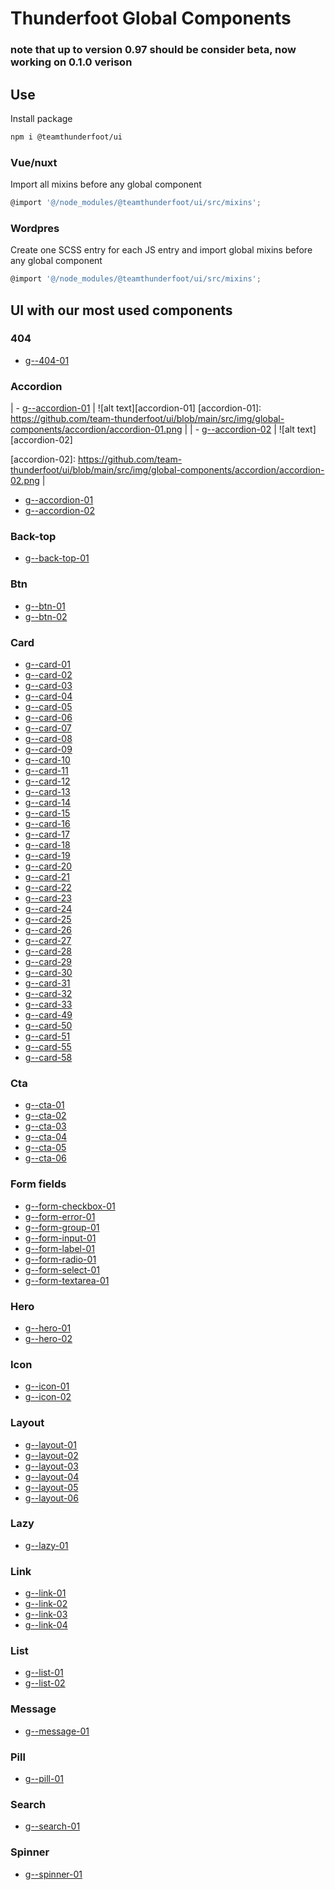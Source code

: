 # Thunderfoot Global Components

### note that up to version 0.97 should be consider beta, now working on 0.1.0 verison

## Use

Install package

```sh
npm i @teamthunderfoot/ui
```

### Vue/nuxt

Import all mixins before any global component

```js
@import '@/node_modules/@teamthunderfoot/ui/src/mixins';
```

### Wordpres

Create one SCSS entry for each JS entry and import global mixins before any global component

```js
@import '@/node_modules/@teamthunderfoot/ui/src/mixins';
```

## UI with our most used components

### 404

- [g--404-01](https://github.com/team-thunderfoot/ui/blob/main/src/ui/404/404-01/readme.md)

### Accordion

| - [g--accordion-01](https://github.com/team-thunderfoot/ui/blob/main/src/ui/accordion/accordion-01/readme.md) | ![alt text][accordion-01] [accordion-01]: https://github.com/team-thunderfoot/ui/blob/main/src/img/global-components/accordion/accordion-01.png |
| - [g--accordion-02](https://github.com/team-thunderfoot/ui/blob/main/src/ui/accordion/accordion-02/readme.md) | ![alt text][accordion-02]

[accordion-02]: https://github.com/team-thunderfoot/ui/blob/main/src/img/global-components/accordion/accordion-02.png |


- [g--accordion-01](https://github.com/team-thunderfoot/ui/blob/main/src/ui/accordion/accordion-01/readme.md)
- [g--accordion-02](https://github.com/team-thunderfoot/ui/blob/main/src/ui/accordion/accordion-02/readme.md)

### Back-top

- [g--back-top-01](https://github.com/team-thunderfoot/ui/blob/main/src/ui/back-top/back-top-01/readme.md)

### Btn

- [g--btn-01](https://github.com/team-thunderfoot/ui/blob/main/src/ui/btn/btn-01/readme.md)
- [g--btn-02](https://github.com/team-thunderfoot/ui/blob/main/src/ui/btn/btn-02/readme.md)

### Card

- [g--card-01](https://github.com/team-thunderfoot/ui/blob/main/src/ui/card/card-01/readme.md)
- [g--card-02](https://github.com/team-thunderfoot/ui/blob/main/src/ui/card/card-02/readme.md)
- [g--card-03](https://github.com/team-thunderfoot/ui/blob/main/src/ui/card/card-03/readme.md)
- [g--card-04](https://github.com/team-thunderfoot/ui/blob/main/src/ui/card/card-04/readme.md)
- [g--card-05](https://github.com/team-thunderfoot/ui/blob/main/src/ui/card/card-05/readme.md)
- [g--card-06](https://github.com/team-thunderfoot/ui/blob/main/src/ui/card/card-06/readme.md)
- [g--card-07](https://github.com/team-thunderfoot/ui/blob/main/src/ui/card/card-07/readme.md)
- [g--card-08](https://github.com/team-thunderfoot/ui/blob/main/src/ui/card/card-08/readme.md)
- [g--card-09](https://github.com/team-thunderfoot/ui/blob/main/src/ui/card/card-09/readme.md)
- [g--card-10](https://github.com/team-thunderfoot/ui/blob/main/src/ui/card/card-10/readme.md)
- [g--card-11](https://github.com/team-thunderfoot/ui/blob/main/src/ui/card/card-11/readme.md)
- [g--card-12](https://github.com/team-thunderfoot/ui/blob/main/src/ui/card/card-12/readme.md)
- [g--card-13](https://github.com/team-thunderfoot/ui/blob/main/src/ui/card/card-13/readme.md)
- [g--card-14](https://github.com/team-thunderfoot/ui/blob/main/src/ui/card/card-14/readme.md)
- [g--card-15](https://github.com/team-thunderfoot/ui/blob/main/src/ui/card/card-15/readme.md)
- [g--card-16](https://github.com/team-thunderfoot/ui/blob/main/src/ui/card/card-16/readme.md)
- [g--card-17](https://github.com/team-thunderfoot/ui/blob/main/src/ui/card/card-17/readme.md)
- [g--card-18](https://github.com/team-thunderfoot/ui/blob/main/src/ui/card/card-18/readme.md)
- [g--card-19](https://github.com/team-thunderfoot/ui/blob/main/src/ui/card/card-19/readme.md)
- [g--card-20](https://github.com/team-thunderfoot/ui/blob/main/src/ui/card/card-20/readme.md)
- [g--card-21](https://github.com/team-thunderfoot/ui/blob/main/src/ui/card/card-21/readme.md)
- [g--card-22](https://github.com/team-thunderfoot/ui/blob/main/src/ui/card/card-22/readme.md)
- [g--card-23](https://github.com/team-thunderfoot/ui/blob/main/src/ui/card/card-23/readme.md)
- [g--card-24](https://github.com/team-thunderfoot/ui/blob/main/src/ui/card/card-24/readme.md)
- [g--card-25](https://github.com/team-thunderfoot/ui/blob/main/src/ui/card/card-25/readme.md)
- [g--card-26](https://github.com/team-thunderfoot/ui/blob/main/src/ui/card/card-26/readme.md)
- [g--card-27](https://github.com/team-thunderfoot/ui/blob/main/src/ui/card/card-27/readme.md)
- [g--card-28](https://github.com/team-thunderfoot/ui/blob/main/src/ui/card/card-28/readme.md)
- [g--card-29](https://github.com/team-thunderfoot/ui/blob/main/src/ui/card/card-29/readme.md)
- [g--card-30](https://github.com/team-thunderfoot/ui/blob/main/src/ui/card/card-30/readme.md)
- [g--card-31](https://github.com/team-thunderfoot/ui/blob/main/src/ui/card/card-31/readme.md)
- [g--card-32](https://github.com/team-thunderfoot/ui/blob/main/src/ui/card/card-32/readme.md)
- [g--card-33](https://github.com/team-thunderfoot/ui/blob/main/src/ui/card/card-33/readme.md)
- [g--card-49](https://github.com/team-thunderfoot/ui/blob/main/src/ui/card/card-49/readme.md)
- [g--card-50](https://github.com/team-thunderfoot/ui/blob/main/src/ui/card/card-50/readme.md)
- [g--card-51](https://github.com/team-thunderfoot/ui/blob/main/src/ui/card/card-51/readme.md)
- [g--card-55](https://github.com/team-thunderfoot/ui/blob/main/src/ui/card/card-55/readme.md)
- [g--card-58](https://github.com/team-thunderfoot/ui/blob/main/src/ui/card/card-58/readme.md)

### Cta

- [g--cta-01](https://github.com/team-thunderfoot/ui/blob/main/src/ui/cta/cta-01/readme.md)
- [g--cta-02](https://github.com/team-thunderfoot/ui/blob/main/src/ui/cta/cta-02/readme.md)
- [g--cta-03](https://github.com/team-thunderfoot/ui/blob/main/src/ui/cta/cta-03/readme.md)
- [g--cta-04](https://github.com/team-thunderfoot/ui/blob/main/src/ui/cta/cta-04/readme.md)
- [g--cta-05](https://github.com/team-thunderfoot/ui/blob/main/src/ui/cta/cta-05/readme.md)
- [g--cta-06](https://github.com/team-thunderfoot/ui/blob/main/src/ui/cta/cta-06/readme.md)

### Form fields

- [g--form-checkbox-01](https://github.com/team-thunderfoot/ui/blob/main/src/ui/form-fields/form-checkbox-01/readme.md)
- [g--form-error-01](https://github.com/team-thunderfoot/ui/blob/main/src/ui/form-fields/form-error-01/readme.md)
- [g--form-group-01](https://github.com/team-thunderfoot/ui/blob/main/src/ui/form-fields/form-group-01/readme.md)
- [g--form-input-01](https://github.com/team-thunderfoot/ui/blob/main/src/ui/form-fields/form-input-01/readme.md)
- [g--form-label-01](https://github.com/team-thunderfoot/ui/blob/main/src/ui/form-fields/form-label-01/readme.md)
- [g--form-radio-01](https://github.com/team-thunderfoot/ui/blob/main/src/ui/form-fields/form-radio-01/readme.md)
- [g--form-select-01](https://github.com/team-thunderfoot/ui/blob/main/src/ui/form-fields/form-select-01/readme.md)
- [g--form-textarea-01](https://github.com/team-thunderfoot/ui/blob/main/src/ui/form-fields/form-textarea-01/readme.md)

### Hero

- [g--hero-01](https://github.com/team-thunderfoot/ui/blob/main/src/ui/hero/hero-01/readme.md)
- [g--hero-02](https://github.com/team-thunderfoot/ui/blob/main/src/ui/hero/hero-02/readme.md)

### Icon

- [g--icon-01](https://github.com/team-thunderfoot/ui/blob/main/src/ui/icon/icon-01/readme.md)
- [g--icon-02](https://github.com/team-thunderfoot/ui/blob/main/src/ui/icon/icon-02/readme.md)

### Layout

- [g--layout-01](https://github.com/team-thunderfoot/ui/tree/main/src/ui/layout/layout-01/readme.md)
- [g--layout-02](https://github.com/team-thunderfoot/ui/tree/main/src/ui/layout/layout-02/readme.md)
- [g--layout-03](https://github.com/team-thunderfoot/ui/tree/main/src/ui/layout/layout-03/readme.md)
- [g--layout-04](https://github.com/team-thunderfoot/ui/tree/main/src/ui/layout/layout-04/readme.md)
- [g--layout-05](https://github.com/team-thunderfoot/ui/tree/main/src/ui/layout/layout-05/readme.md)
- [g--layout-06](https://github.com/team-thunderfoot/ui/tree/main/src/ui/layout/layout-06/readme.md)

### Lazy

- [g--lazy-01](https://github.com/team-thunderfoot/ui/tree/main/src/ui/lazy/lazy-01/readme.md)

### Link

- [g--link-01](https://github.com/team-thunderfoot/ui/blob/main/src/ui/link/link-01/readme.md)
- [g--link-02](https://github.com/team-thunderfoot/ui/blob/main/src/ui/link/link-02/readme.md)
- [g--link-03](https://github.com/team-thunderfoot/ui/blob/main/src/ui/link/link-03/readme.md)
- [g--link-04](https://github.com/team-thunderfoot/ui/blob/main/src/ui/link/link-04/readme.md)

### List

- [g--list-01](https://github.com/team-thunderfoot/ui/blob/main/src/ui/list/g--list-01/readme.md)
- [g--list-02](https://github.com/team-thunderfoot/ui/blob/main/src/ui/list/g--list-02/readme.md)

### Message

- [g--message-01](https://github.com/team-thunderfoot/ui/blob/main/src/ui/message/g--message-01/readme.md)

### Pill

- [g--pill-01](https://github.com/team-thunderfoot/ui/blob/main/src/ui/pill/pill-01/readme.md)

### Search

- [g--search-01](https://github.com/team-thunderfoot/ui/blob/main/src/ui/search/search-01/readme.md)

### Spinner

- [g--spinner-01](https://github.com/team-thunderfoot/ui/blob/main/src/ui/spinner/spinner-01/readme.md)

